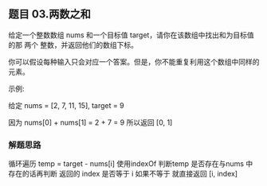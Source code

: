 ## 题目 03.两数之和
  给定一个整数数组 nums 和一个目标值 target，请你在该数组中找出和为目标值的那 两个 整数，并返回他们的数组下标。

你可以假设每种输入只会对应一个答案。但是，你不能重复利用这个数组中同样的元素。

示例:

给定 nums = [2, 7, 11, 15], target = 9

因为 nums[0] + nums[1] = 2 + 7 = 9
所以返回 [0, 1]

### 解题思路
  循环遍历
  temp = target - nums[i]
  使用indexOf 判断temp 是否存在与nums 中
  存在的话再判断 返回的 index 是否等于 i
  如果不等于 就直接返回 [i, index]